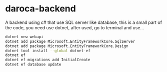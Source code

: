 # daroca-backend
A backend using c# that use SQL server like database, this is a small part of the code, you need use dotnet, after used, go to terminal and use...

```bash
dotnet new webapi
dotnet add package Microsoft.EntityFrameworkCore.SqlServer
dotnet add package Microsoft.EntityFrameworkCore.Design
dotnet tool install --global dotnet-ef
dotnet ef
dotnet ef migrations add InitialCreate
dotnet ef database update

